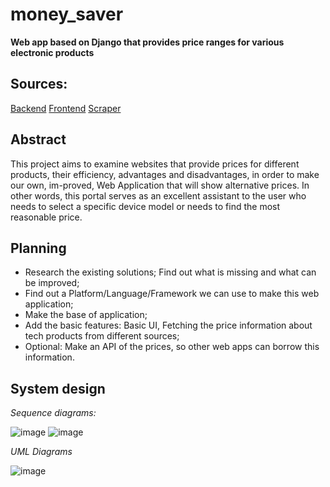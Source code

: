 # money_saver
**Web app based on Django that provides price ranges for various electronic products**

## Sources:
[Backend](https://github.com/pelm3wka/money_saver_backend)
[Frontend](https://github.com/pelm3wka/money_saver_frontend)
[Scraper](https://github.com/pelm3wka/money_saver_scraper)

## Abstract
This project aims to examine websites that provide prices for different products, their efficiency,
advantages and disadvantages, in order to make our own, im-proved, Web Application that will show alternative prices.
In other words, this portal serves as an excellent assistant to the user who needs to select a specific device model or needs to find the most reasonable price.

## Planning
-	Research the existing solutions; Find out what is missing and what can be improved;
-	Find out a Platform/Language/Framework we can use to make this web application;
-	Make the base of application;
-	Add the basic features: Basic UI, Fetching the price information about tech products from different sources;
-	Optional: Make an API of the prices, so other web apps can borrow this information.

## System design

*Sequence diagrams:*

![image](https://user-images.githubusercontent.com/61228873/101168874-c5415000-3644-11eb-9bce-10c8e0c57562.png)
![image](https://user-images.githubusercontent.com/61228873/101168905-d722f300-3644-11eb-9368-a1bf43fe5cff.png)

*UML Diagrams*

![image](https://user-images.githubusercontent.com/61228873/101168975-f3269480-3644-11eb-8cf1-483a9c549622.png)


